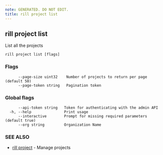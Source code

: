 ```yaml
---
note: GENERATED. DO NOT EDIT.
title: rill project list
---
```

## rill project list

List all the projects

```
rill project list [flags]
```

### Flags

```
      --page-size uint32    Number of projects to return per page (default 50)
      --page-token string   Pagination token
```

### Global flags

```
      --api-token string   Token for authenticating with the admin API
  -h, --help               Print usage
      --interactive        Prompt for missing required parameters (default true)
      --org string         Organization Name
```

### SEE ALSO

* [rill project](project.md)	 - Manage projects

